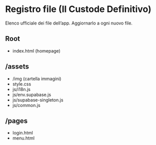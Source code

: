 # Registro file (Il Custode Definitivo)
Elenco ufficiale dei file dell’app. Aggiornarlo a ogni nuovo file.

## Root
- index.html (homepage)

## /assets
- /img (cartella immagini)
- style.css
- js/i18n.js
- js/env.supabase.js
- js/supabase-singleton.js
- js/common.js

## /pages
- login.html
- menu.html

